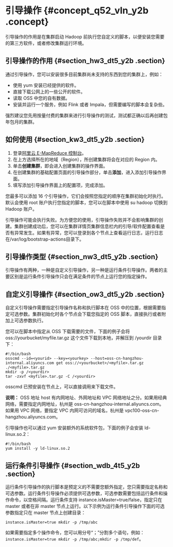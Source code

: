 # 引导操作 {#concept_q52_vln_y2b .concept}

引导操作的作用是在集群启动 Hadoop 前执行您自定义的脚本，以便安装您需要的第三方软件，或者修改集群运行环境。

## 引导操作的作用 {#section_hw3_dt5_y2b .section}

通过引导操作，您可以安装很多目前集群尚未支持的东西到您的集群上，例如：

-   使用 yum 安装已经提供的软件。
-   直接下载公网上的一些公开的软件。
-   读取 OSS 中您的自有数据。
-   安装并运行一个服务，例如 Flink 或者 Impala，但需要编写的脚本会复杂些。

强烈建议您先用按量付费的集群来进行引导操作的测试，测试都正确以后再创建包年包月的集群。

## 如何使用 {#section_kw3_dt5_y2b .section}

1.  登录[阿里云 E-MapReduce 控制台](https://emr.console.aliyun.com/)。
2.  在上方选择所在的地域（Region），所创建集群将会在对应的 Region 内。
3.  单击**创建集群**，即会进入创建集群的操作界面。
4.  在创建集群的基础配置页面的引导操作部分，单击**添加**，进入添加引导操作界面。
5.  填写添加引导操作界面上的配置项，完成添加。

您最多可以添加 16 个引导操作，它们会按照您指定的顺序在集群初始化时执行。默认会使用 root 账户执行您指定的脚本，您可以在脚本中使用 su hadoop 切换到 Hadoop 账户。

引导操作可能会执行失败。为方便您的使用，引导操作失败并不会影响集群的创建。集群创建成功后，您可以在集群详情页集群信息栏内的引导/软件配置查看是否有异常发生。如果有异常，您可以登录到各个节点上查看运行日志，运行日志在/var/log/bootstrap-actions目录下。

## 引导操作类型 {#section_nw3_dt5_y2b .section}

引导操作有两种，一种是自定义引导操作，另一种是运行条件引导操作。两者的主要区别是运行条件引导操作只会在满足条件的节点上运行您的指定操作。

## 自定义引导操作 {#section_ow3_dt5_y2b .section}

自定义引导操作需要指定引导操作名称和执行脚本在 OSS 中的位置，根据需要指定可选参数。集群初始化时各个节点会下载您指定的 OSS 脚本，直接执行或者附加上可选参数执行。

您可以在脚本中指定从 OSS 下载需要的文件，下面的例子会将 oss://yourbucket/myfile.tar.gz 这个文件下载到本地，并解压到 /yourdir 目录下：

```
#!/bin/bash
osscmd --id=<yourid> --key=<yourkey> --host=oss-cn-hangzhou-internal.aliyuncs.com get oss://<yourbucket>/<myfile>.tar.gz ./<myfile>.tar.gz
mkdir -p /<yourdir>
tar -zxvf <myfile>.tar.gz -C /<yourdir>
```

osscmd 已预安装在节点上，可以直接调用来下载文件。

**说明：** OSS 地址 host 有内网地址、外网地址和 VPC 网络地址之分。如果用经典网络，需要指定内网地址，杭州是 oss-cn-hangzhou-internal.aliyuncs.com。如果用 VPC 网络，要指定 VPC 内网可访问的域名，杭州是 vpc100-oss-cn-hangzhou.aliyuncs.com。

引导操作也可以通过 yum 安装额外的系统软件包，下面的例子会安装 ld-linux.so.2：

```
#!/bin/bash
yum install -y ld-linux.so.2
```

## 运行条件引导操作 {#section_wdb_4t5_y2b .section}

运行条件引导操作的执行脚本是预定义的不需要您额外指定，您只需要指定名称和可选参数。运行条件引导操作必须提供可选参数，可选参数需要包括运行条件和操作命令，以空格间隔。运行条件支持 instance.isMaster=true/false，指定只在 master 或者在非 master 节点上运行。以下示例为运行条件引导操作下面的可选参数指定只在 master 节点上创建目录：

```
instance.isMaster=true mkdir -p /tmp/abc
```

如果需要指定多个操作命令，您可以用分号“；”分割多个语句，例如：`instance.isMaster=true mkdir -p /tmp/abc;mkdir -p /tmp/def`。

